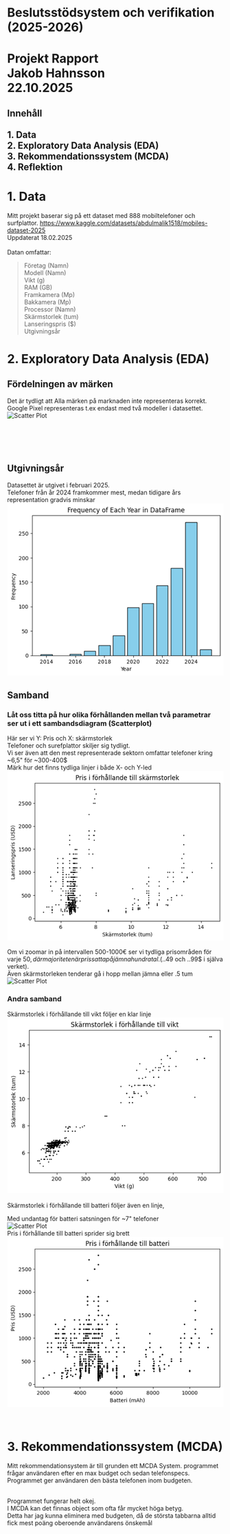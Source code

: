 # Beslutsstödsystem och verifikation (2025-2026)
# Projekt Rapport<br> Jakob Hahnsson<br>22.10.2025

## Innehåll <br> <br> 1. Data <br>2. Exploratory Data Analysis (EDA)<br>     3. Rekommendationssystem (MCDA) <br> 4. Reflektion

# 1. Data

Mitt projekt baserar sig på ett dataset med 888 mobiltelefoner och surfplattor.
https://www.kaggle.com/datasets/abdulmalik1518/mobiles-dataset-2025<br>
Uppdaterat 18.02.2025<br><br>
Datan omfattar: <br>
> Företag (Namn)<br>
Modell (Namn)<br>
Vikt (g)<br>
RAM (GB)<br>
Framkamera (Mp)<br>
Bakkamera (Mp)<br>
Processor (Namn)<br>
Skärmstorlek (tum)<br>
Lanseringspris ($)<br>
Utgivningsår<br>

# 2. Exploratory Data Analysis (EDA)
## Fördelningen av märken
Det är tydligt att Alla märken på marknaden inte representeras korrekt.<br>
Google Pixel representeras t.ex endast med två modeller i datasettet. 
<br><img src="EDA\Företag.png" alt="Scatter Plot">

# <br>
## Utgivningsår
Datasettet är utgivet i februari 2025.<br>
Telefoner från år 2024 framkommer mest, medan tidigare års representation gradvis minskar 
<br><img src="EDA\Year.png" alt="Scatter Plot">

## Samband

### Låt oss titta på hur olika förhållanden mellan två parametrar <br> ser ut i ett sambandsdiagram (Scatterplot)<br>

Här ser vi Y: Pris och X: skärmstorlek<br>
Telefoner och surefplattor skiljer sig tydligt.<br>
Vi ser även att den mest representerade sektorn omfattar telefoner kring ~6,5" för ~300-400$<br>
Märk hur det finns tydliga linjer i både X- och Y-led
<br><img src="EDA\pris_skärm.png" alt="Scatter Plot"><br>

Om vi zoomar in på intervallen 500-1000€ ser vi tydliga prisområden för varje 50$, där majoriteten är prissatta på jämna hundratal. (..49$ och ..99$ i själva verket).<br>
Även skärmstorleken tenderar gå i hopp mellan jämna eller .5 tum
<br><img src="EDA\pris_skärm_500-1000.png" alt="Scatter Plot">

### Andra samband
Skärmstorlek i förhållande till vikt följer en klar linje
<br><img src="EDA\skärm_vikt.png" alt="Scatter Plot">
<br><br>Skärmstorlek i förhållande till batteri följer även en linje, <br>

Med undantag för batteri satsningen för ~7" telefoner
<br><img src="EDA\skärm_batteri.png" alt="Scatter Plot">
<br> Pris i förhållande till batteri sprider sig brett
<br><img src="EDA\pris_batterimAh.png" alt="Scatter Plot">

# <br>3. Rekommendationssystem (MCDA)

Mitt rekommendationsystem är till grunden ett MCDA System.
programmet frågar användaren efter en max budget och sedan telefonspecs.
Programmet ger användaren den bästa telefonen inom budgeten.

<br>
Programmet fungerar helt okej.<br>
I MCDA kan det finnas object som ofta får mycket höga betyg.<br> Detta har jag kunna eliminera med budgeten, då de största tabbarna alltid fick mest poäng oberoende användarens önskemål<br>